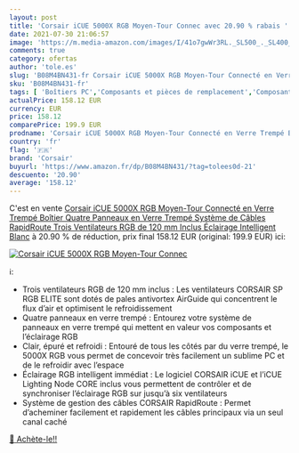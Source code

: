 ```yaml
---
layout: post
title: 'Corsair iCUE 5000X RGB Moyen-Tour Connec avec 20.90 % rabais '
date: 2021-07-30 21:06:57
image: 'https://m.media-amazon.com/images/I/41o7gwWr3RL._SL500_._SL400_.jpg'
comments: true
category: ofertas
author: 'tole.es'
slug: 'B08M4BN431-fr Corsair iCUE 5000X RGB Moyen-Tour Connecté en Verre Trempé...'
sku: 'B08M4BN431-fr'
tags: [ 'Boîtiers PC','Composants et pièces de remplacement','Composants externes','Informatique','corsair', ]
actualPrice: 158.12 EUR
currency: EUR
price: 158.12
comparePrice: 199.9 EUR
prodname: 'Corsair iCUE 5000X RGB Moyen-Tour Connecté en Verre Trempé Boîtier  Quatre Panneaux en Verre Trempé  Système de Câbles RapidRoute  Trois Ventilateurs RGB de 120 mm Inclus  Éclairage Intelligent  Blanc'
country: 'fr'
flag: '🇫🇷'
brand: 'Corsair'
buyurl: 'https://www.amazon.fr/dp/B08M4BN431/?tag=tolees0d-21'
descuento: '20.90'
average: '158.12'
---
```


C'est en vente [Corsair iCUE 5000X RGB Moyen-Tour Connecté en Verre Trempé Boîtier  Quatre Panneaux en Verre Trempé  Système de Câbles RapidRoute  Trois Ventilateurs RGB de 120 mm Inclus  Éclairage Intelligent  Blanc](https://www.amazon.fr/dp/B08M4BN431/?tag=tolees0d-21)  à  20.90 % de réduction, prix final  158.12 EUR (original: 199.9 EUR) ici:

[![Corsair iCUE 5000X RGB Moyen-Tour Connec](https://m.media-amazon.com/images/I/41o7gwWr3RL._SL500_._SL400_.jpg)](https://www.amazon.fr/dp/B08M4BN431/?tag=tolees0d-21)

ℹ️:

- Trois ventilateurs RGB de 120 mm inclus : Les ventilateurs CORSAIR SP RGB ELITE sont dotés de pales antivortex AirGuide qui concentrent le flux d’air et optimisent le refroidissement
- Quatre panneaux en verre trempé : Entourez votre système de panneaux en verre trempé qui mettent en valeur vos composants et l’éclairage RGB
- Clair, épuré et refroidi : Entouré de tous les côtés par du verre trempé, le 5000X RGB vous permet de concevoir très facilement un sublime PC et de le refroidir avec l’espace
- Éclairage RGB intelligent immédiat : Le logiciel CORSAIR iCUE et l’iCUE Lighting Node CORE inclus vous permettent de contrôler et de synchroniser l’éclairage RGB sur jusqu’à six ventilateurs
- Système de gestion des câbles CORSAIR RapidRoute : Permet d’acheminer facilement et rapidement les câbles principaux via un seul canal caché

[🛒 Achète-le!!](https://www.amazon.fr/dp/B08M4BN431/?tag=tolees0d-21)
